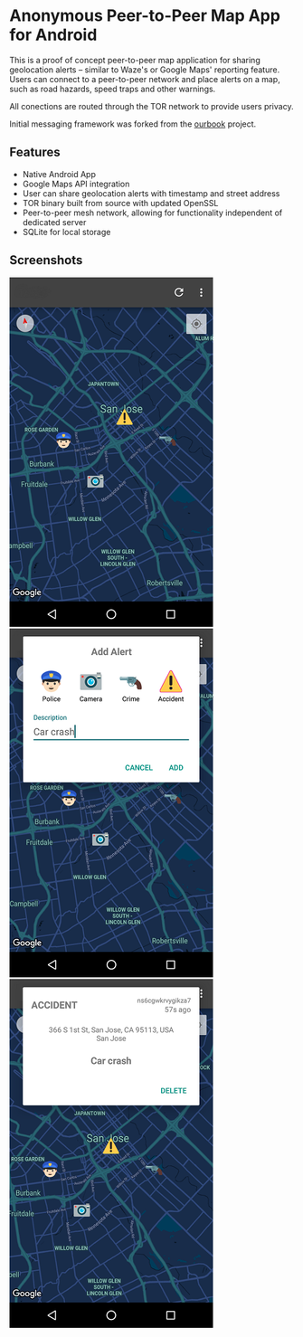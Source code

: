# Anonymous Peer-to-Peer Map App for Android

This is a proof of concept peer-to-peer map application for sharing geolocation alerts – similar to Waze's or Google Maps' reporting feature. Users can connect to a peer-to-peer network and place alerts on a map, such as road hazards, speed traps and other warnings. 

All conections are routed through the TOR network to provide users privacy. 

Initial messaging framework was forked from the [ourbook](https://github.com/onionApps/ourbook) project.

## Features

* Native Android App
* Google Maps API integration
* User can share geolocation alerts with timestamp and street address
* TOR binary built from source with updated OpenSSL
* Peer-to-peer mesh network, allowing for functionality independent of dedicated server
* SQLite for local storage

## Screenshots

![Map screen](/screenshots/sc1.png) ![Map screen](/screenshots/sc2.png) ![Map screen](/screenshots/sc3.png)